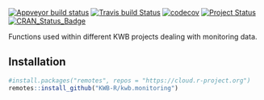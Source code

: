 [![Appveyor build status](https://ci.appveyor.com/api/projects/status/rp166q2nudxuyg7d/branch/master?svg=true)](https://ci.appveyor.com/project/KWB-R/kwb-monitoring/branch/master)
[![Travis build Status](https://travis-ci.org/KWB-R/kwb.monitoring.svg?branch=master)](https://travis-ci.org/KWB-R/kwb.monitoring)
[![codecov](https://codecov.io/github/KWB-R/kwb.monitoring/branch/master/graphs/badge.svg)](https://codecov.io/github/KWB-R/kwb.monitoring)
[![Project Status](https://img.shields.io/badge/lifecycle-experimental-orange.svg)](https://www.tidyverse.org/lifecycle/#experimental)
[![CRAN_Status_Badge](https://www.r-pkg.org/badges/version/kwb.monitoring)]()

Functions used within different KWB projects dealing with 
monitoring data.

## Installation

```r
#install.packages("remotes", repos = "https://cloud.r-project.org")
remotes::install_github("KWB-R/kwb.monitoring")
```
